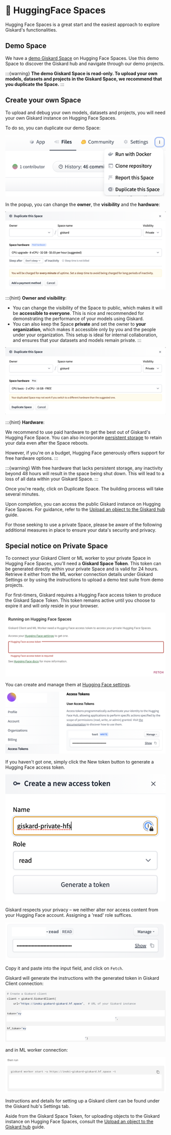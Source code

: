 # 🤗 HuggingFace Spaces

Hugging Face Spaces is a great start and the easiest approach to explore Giskard's functionalities.

## Demo Space

We have a [demo Giskard Space](https://huggingface.co/spaces/giskardai/giskard) on Hugging Face Spaces.
Use this demo Space to discover the Giskard hub and navigate through our demo projects.

:::{warning}
**The demo Giskard Space is read-only. To upload your own models, datasets and projects in the Giskard Space, we recommend that you duplicate the Space.**
:::

## Create your own Space

To upload and debug your own models, datasets and projects, you will need your own Giskard instance on Hugging Face Spaces.

To do so, you can duplicate our demo Space:

![Duplicate demo Space from Giskard](../../../assets/integrations/hfs/duplicate_this_space.png)

In the popup, you can change the **owner**, the **visibility** and the **hardware**:

![Space Duplication popup](../../../assets/integrations/hfs/paid_tier.png)

:::{hint}
**Owner and visibility**:
- You can change the visibility of the Space to public, which makes it will be **accessible to everyone**. This is nice and recommended for demonstrating the performance of your models using Giskard.
- You can also keep the Space **private** and set the owner to **your organization**, which makes it accessible only by you and the people under your organization. This setup is ideal for internal collaboration, and ensures that your datasets and models remain private.
:::

![Free tier Space](../../../assets/integrations/hfs/free_tier.png)

:::{hint}
**Hardware**:

We recommend to use paid hardware to get the best out of Giskard's Hugging Face Space. You can also incorporate [persistent storage](https://huggingface.co/docs/hub/spaces-storage) to retain your data even after the Space reboots.

However, if you're on a budget, Hugging Face generously offers support for free hardware options.
:::

:::{warning}
With free hardware that lacks persistent storage, any inactivity beyond 48 hours will result in the space being shut down. This will lead to a loss of all data within your Giskard Space.
:::

Once you're ready, click on Duplicate Space. The building process will take several minutes.

Upon completion, you can access the public Giskard instance on Hugging Face Spaces. For guidance, refer to the [Upload an object to the Giskard hub](../../../guides/upload/index.md) guide.

For those seeking to use a private Space, please be aware of the following additional measures in place to ensure your data's security and privacy.

## Special notice on Private Space

To connect your Giskard Client or ML worker to your private Space in Hugging Face Spaces, you'll need a **Giskard Space Token**. This token can be generated directly within your private Space and is valid for 24 hours.
Retrieve it either from the ML worker connection details under Giskard Settings or by using the instructions to upload a demo test suite from demo projects.

For first-timers, Giskard requires a Hugging Face access token to produce the Giskard Space Token. This token remains active until you choose to expire it and will only reside in your browser.

![Input Hugging Face access token](../../../assets/integrations/hfs/input_hf_access_token.png)

You can create and manage them at [Hugging Face settings](https://huggingface.co/settings/tokens).

![Hugging Face settings and access token](../../../assets/integrations/hfs/where_to_create_access_token.png)

If you haven't got one, simply click the New token button to generate a Hugging Face access token.

![Generate Hugging Face access token](../../../assets/integrations/hfs/generate_token.png)

Giskard respects your privacy – we neither alter nor access content from your Hugging Face account. Assigning a 'read' role suffices.

![Copy Hugging Face access token](../../../assets/integrations/hfs/copy_token.png)

Copy it and paste into the input field, and click on `Fetch`.

Giskard will generate the instructions with the generated token in Giskard Client connection:

![Giskard Client instruction](../../../assets/integrations/hfs/giskard_client.png)

and in ML worker connection:

![ML Worker instruction](../../../assets/integrations/hfs/mlworker.png)

Instructions and details for setting up a Giskard client can be found under the Giskard hub's Settings tab.

Aside from the Giskard Space Token, for uploading objects to the Giskard instance on Hugging Face Spaces, consult the [Upload an object to the Giskard hub](../../../guides/upload/index.md) guide.
